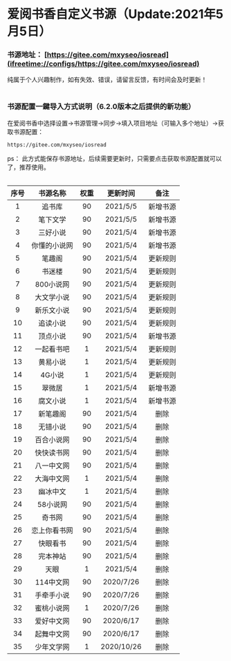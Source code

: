 # 爱阅书香自定义书源（Update:2021年5月5日）

### 书源地址： **[https://gitee.com/mxyseo/iosread](ifreetime://configs/https://gitee.com/mxyseo/iosread)** ###

纯属于个人兴趣制作，如有失效、错误，请留言反馈，有时间会及时更新！<br/><br/>

### 书源配置一鍵导入方式说明（6.2.0版本之后提供的新功能）
在爱阅书香中选择设置→书源管理→同步→填入项目地址（可输入多个地址）→获取书源配置：

```markup
https://gitee.com/mxyseo/iosread
```
ps：
此方式能保存书源地址，后续需要更新时，只需要点击获取书源配置就可以了，推荐使用。<br/><br/>


|序号|书源名称|权重|更新时间|备注|
|:-----:|:-----:|:-----:|:-----:|:-----:|
|1|追书库|90|2021/5/5|新增书源|
|2|笔下文学|90|2021/5/5|新增书源|
|3|三好小说|90|2021/5/4|新增书源|
|4|你懂的小说网|90|2021/5/4|新增书源|
|5|笔趣阁|90|2021/5/4|更新规则|
|6|书迷楼|90|2021/5/4|更新规则|
|7|800小说网|90|2021/5/4|更新规则|
|8|大文学小说|90|2021/5/4|更新规则|
|9|新乐文小说|90|2021/5/4|更新规则|
|10|追读小说|90|2021/5/4|更新规则|
|11|顶点小说|90|2021/5/4|新增书源|
|12|一起看书吧|1|2021/5/4|更新规则|
|13|黄易小说|1|2021/5/4|更新规则|
|14|4G小说|1|2021/5/4|更新规则|
|15|翠微居|1|2021/5/4|新增书源|
|16|腐文小说|1|2021/5/4|新增书源|
|17|新笔趣阁|90|2021/5/4|删除|
|18|无错小说|90|2021/5/4|删除|
|19|百合小说网|90|2021/5/4|删除|
|20|快快读书网|90|2021/5/4|删除|
|21|八一中文网|90|2021/5/4|删除|
|22|大海中文网|1|2021/5/4|删除|
|23|幽冰中文|1|2021/5/4|删除|
|24|58小说网|90|2021/5/4|删除|
|25|奇书网|90|2021/5/4|删除|
|26|恋上你看书网|90|2021/5/4|删除|
|27|快眼看书|90|2021/5/4|删除|
|28|完本神站|90|2021/5/4|删除|
|29|天眼|1|2021/5/4|删除|
|30|114中文网|90|2020/7/26|删除|
|31|手牵手小说|90|2020/7/26|删除|
|32|蜜桃小说网|1|2020/7/26|删除|
|33|爱好中文网|90|2020/6/17|删除|
|34|起舞中文网|90|2020/6/17|删除|
|35|少年文学网|1|2020/10/26|删除|

